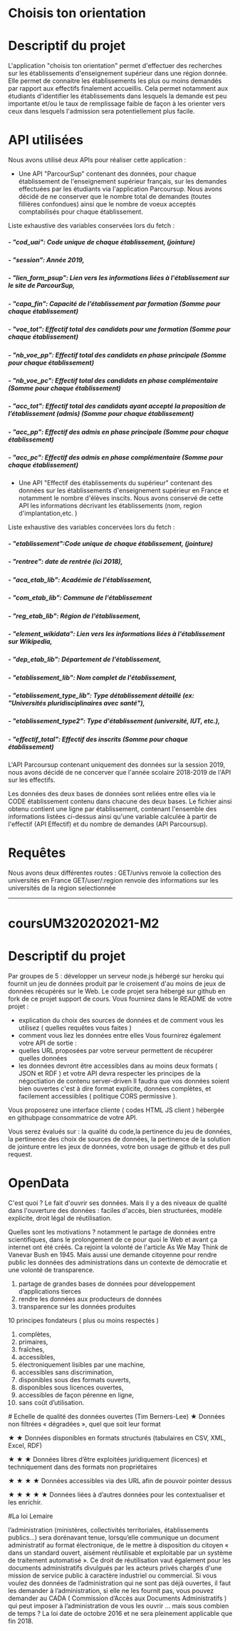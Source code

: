 # Choisis ton orientation

# Descriptif du projet
L'application "choisis ton orientation" permet d'effectuer des recherches sur les établissements d'enseignement supérieur dans une région donnée.  
Elle permet de connaitre les établissements les plus ou moins demandés par rapport aux effectifs finalement accueillis. Cela permet notamment aux étudiants d'identifier les établissements dans lesquels la demande est peu importante et/ou le taux de remplissage faible de façon à les orienter vers ceux dans lesquels l'admission sera potentiellement plus facile.

# API utilisées
Nous avons utilisé deux APIs pour réaliser cette application :

- Une API "ParcourSup" contenant des données, pour chaque établissement de l'enseignement supérieur français, sur les demandes effectuées par les étudiants via l'application Parcoursup. Nous avons décidé de ne conserver que le nombre total de demandes (toutes fillières confondues) ainsi que le nombre de voeux acceptés comptabilisés pour chaque établissement.

Liste exhaustive des variables conservées lors du fetch :
##### - "cod_uai": Code unique de chaque établissement, (jointure)
##### - "session": Année 2019,
##### - "lien_form_psup": Lien vers les informations liées à l'établissement sur le site de ParcourSup,
##### - "capa_fin": Capacité de l’établissement par formation (Somme pour chaque établissement)
##### - "voe_tot": Effectif total des candidats pour une formation (Somme pour chaque établissement)
##### - "nb_voe_pp": Effectif total des candidats en phase principale (Somme pour chaque établissement)
##### - "nb_voe_pc": Effectif total des candidats en phase complémentaire (Somme pour chaque établissement)
##### - "acc_tot": Effectif total des candidats ayant accepté la proposition de l’établissement (admis) (Somme pour chaque établissement)
##### - "acc_pp": Effectif des admis en phase principale (Somme pour chaque établissement)
##### - "acc_pc": Effectif des admis en phase complémentaire (Somme pour chaque établissement)


- Une API "Effectif des établissements du supérieur" contenant des données sur les établissements d'enseignement supérieur en France et notamment le nombre d'élèves inscits. Nous avons conservé de cette API les informations décrivant les établissements (nom, region d'implantation,etc. )

Liste exhaustive des variables concervées lors du fetch :
##### - "etablissement":Code unique de chaque établissement, (jointure)
##### - "rentree": date de rentrée (ici 2018),
##### - "aca_etab_lib": Académie de l'établissement,
##### - "com_etab_lib": Commune de l'établissement
##### - "reg_etab_lib": Région de l'établissement,
##### - "element_wikidata": Lien vers les informations liées à l'établissement sur Wikipedia,
##### - "dep_etab_lib": Département de l'établissement,
##### - "etablissement_lib": Nom complet de l'établissement,
##### - "etablissement_type_lib": Type détablissement détaillé (ex: "Universités pluridisciplinaires avec santé"),
##### - "etablissement_type2": Type d'établissement (université, IUT, etc.),
##### - "effectif_total": Effectif des inscrits (Somme pour chaque établissement)

L'API Parcoursup contenant uniquement des données sur la session 2019, nous avons décidé de ne concerver que l'année scolaire 2018-2019 de l'API sur les effectifs.

Les données des deux bases de données sont reliées entre elles via le CODE établissement contenu dans chacune des deux bases. Le fichier ainsi obtenu contient une ligne par établissement, contenant l'ensemble des informations listées ci-dessus ainsi qu'une variable calculée à partir de l'effectif (API Effectif) et du nombre de demandes (API Parcoursup). 

# Requêtes
Nous avons deux différentes routes :
GET/univs renvoie la collection des universités en France
GET/user/:region renvoie des informations sur les universités de la région selectionnée

_________________________________________________________

# coursUM320202021-M2

# Descriptif du projet
Par groupes de 5 : développer un serveur node.js hébergé sur heroku qui fournit un jeu de données produit par le croisement d'au moins de jeux de données récupérés sur le Web. Le code projet sera hébergé sur github en fork de ce projet support de cours.
Vous fournirez dans le README de votre projet :
* explication du choix des sources de données et de comment vous les utilisez ( quelles requêtes vous faites )
* comment vous liez les données entre elles
Vous fournirez également votre API de sortie :
* quelles URL proposées par votre serveur permettent de récupérer quelles données
* les données devront être accessibles dans au moins deux formats ( JSON et RDF ) et votre API devra respecter les principes de la négoctiation de contenu server-driven
Il faudra que vos données soient bien ouvertes c'est à dire format explicite, données complètes, et facilement accessiibles ( politique CORS permissive ).


Vous proposerez une interface cliente ( codes HTML JS client ) hébergée en githubpage consommatrice de votre API.

Vous serez évalués sur : la qualité du code,la pertinence du jeu de données, la pertinence des choix de sources de données, la pertinence de la solution de jointure entre les jeux de données, votre bon usage de github et des pull request.


# OpenData

C'est quoi ? Le fait d'ouvrir ses données. Mais il y a des niveaux de qualité dans l'ouverture des données : faciles d'accès, bien structurées, modèle explicite, droit légal de réutilisation.


Quelles sont les motivations ? notamment le partage de données entre scientifiques, dans le prolongement de ce pour quoi le Web et avant ça internet ont été créés. Ca rejoint la volonté de l'article As We May Think de Vanevar Bush en 1945. Mais aussi une demande citoyenne pour rendre public les données des administrations dans un contexte de démocratie et une volonté de transparence.
1. partage de grandes bases de données pour développement d’applications tierces
2. rendre les données aux producteurs de données
3. transparence sur les données produites

10 principes fondateurs ( plus ou moins respectés )
1. complètes,
2. primaires,
3. fraîches,
4. accessibles,
5. électroniquement lisibles par une machine,
6. accessibles sans discrimination,
7. disponibles sous des formats ouverts,
8. disponibles sous licences ouvertes,
9. accessibles de façon pérenne en ligne,
10. sans coût d’utilisation.

# Echelle de qualité des données ouvertes (Tim Berners-Lee)
★ Données non filtrées « dégradées », quel que soit leur format

★ ★ Données disponibles en formats structurés (tabulaires en CSV, XML, Excel, RDF)

★ ★ ★ Données libres d’être exploitées juridiquement (licences) et techniquement dans des formats non propriétaires

★ ★ ★ ★ Données accessibles via des URL afin de pouvoir pointer dessus

★ ★ ★ ★ ★ Données liées à d’autres données pour les contextualiser et les enrichir.

#La loi Lemaire

l’administration (ministères, collectivités territoriales, établissements publics...) sera dorénavant tenue, lorsqu’elle communique un document administratif au format électronique, de le mettre à disposition du citoyen « dans un standard ouvert, aisément réutilisable et exploitable par un système de traitement automatisé ». Ce droit de réutilisation vaut également pour les documents administratifs divulgués par les acteurs privés chargés d'une mission de service public à caractère industriel ou commercial. Si vous voulez des données de l’administration qui ne sont pas déjà ouvertes, il faut les demander à l’administration, si elle ne les fournit pas, vous pouvez demander au CADA  ( Commission d’Accès aux Documents Administratifs ) qui peut imposer à l’administration de vous les ouvrir … mais sous combien de temps ? La loi date de octobre 2016 et ne sera pleinement applicable que fin 2018.


